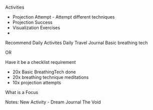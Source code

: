 Activities
- Projection Attempt - Attempt different techniques
- Projection Success
- Visualization Exercises
- 

Recommend Daily Activites
Daily Travel Journal
Basic breathing tech

OR

Have it be a checklist requirement
- 20x Basic BreathingTech done
- 20x breathing technique meditations
- 10x projection attempts

What is a Focus


Notes:
New Activity - Dream Journal
The Void